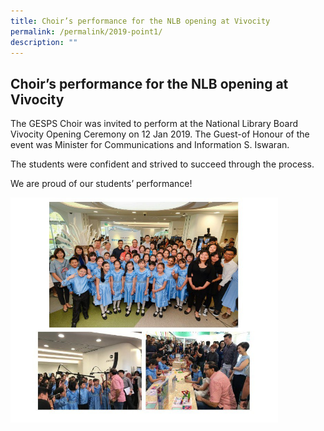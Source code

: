 ```yaml
---
title: Choir’s performance for the NLB opening at Vivocity
permalink: /permalink/2019-point1/
description: ""
---
```


## Choir’s performance for the NLB opening at Vivocity

The GESPS Choir was invited to perform at the National Library Board Vivocity Opening Ceremony on 12 Jan 2019. The Guest-of Honour of the event was Minister for Communications and Information S. Iswaran.

The students were confident and strived to succeed through the process.

We are proud of our students’ performance!

<img src="/images/photo1669026580.jpeg" style="width:85%">